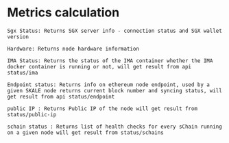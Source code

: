 # Metrics calculation

    Sgx Status: Returns SGX server info - connection status and SGX wallet version

    Hardware: Returns node hardware information

    IMA Status: Returns the status of the IMA container whether the IMA docker container is running or not, will get result from api status/ima

    Endpoint status: Returns info on ethereum node endpoint, used by a given SKALE node returns current block number and syncing status, will get result from api status/endpoint
   
    public IP : Returns Public IP of the node will get result from status/public-ip

    schain status : Returns list of health checks for every sChain running on a given node will get result from status/schains




